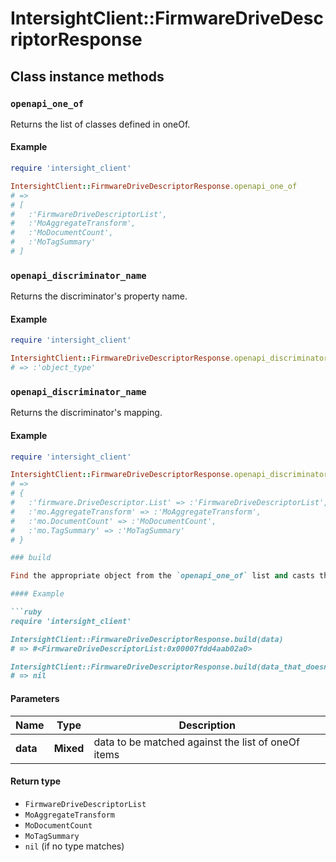 # IntersightClient::FirmwareDriveDescriptorResponse

## Class instance methods

### `openapi_one_of`

Returns the list of classes defined in oneOf.

#### Example

```ruby
require 'intersight_client'

IntersightClient::FirmwareDriveDescriptorResponse.openapi_one_of
# =>
# [
#   :'FirmwareDriveDescriptorList',
#   :'MoAggregateTransform',
#   :'MoDocumentCount',
#   :'MoTagSummary'
# ]
```

### `openapi_discriminator_name`

Returns the discriminator's property name.

#### Example

```ruby
require 'intersight_client'

IntersightClient::FirmwareDriveDescriptorResponse.openapi_discriminator_name
# => :'object_type'
```

### `openapi_discriminator_name`

Returns the discriminator's mapping.

#### Example

```ruby
require 'intersight_client'

IntersightClient::FirmwareDriveDescriptorResponse.openapi_discriminator_mapping
# =>
# {
#   :'firmware.DriveDescriptor.List' => :'FirmwareDriveDescriptorList',
#   :'mo.AggregateTransform' => :'MoAggregateTransform',
#   :'mo.DocumentCount' => :'MoDocumentCount',
#   :'mo.TagSummary' => :'MoTagSummary'
# }

### build

Find the appropriate object from the `openapi_one_of` list and casts the data into it.

#### Example

```ruby
require 'intersight_client'

IntersightClient::FirmwareDriveDescriptorResponse.build(data)
# => #<FirmwareDriveDescriptorList:0x00007fdd4aab02a0>

IntersightClient::FirmwareDriveDescriptorResponse.build(data_that_doesnt_match)
# => nil
```

#### Parameters

| Name | Type | Description |
| ---- | ---- | ----------- |
| **data** | **Mixed** | data to be matched against the list of oneOf items |

#### Return type

- `FirmwareDriveDescriptorList`
- `MoAggregateTransform`
- `MoDocumentCount`
- `MoTagSummary`
- `nil` (if no type matches)

